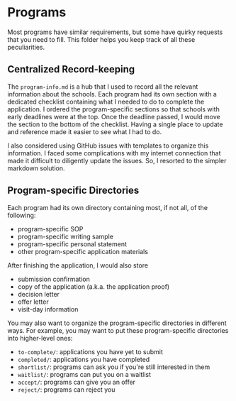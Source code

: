 # Programs

Most programs have similar requirements, but some have quirky requests that you need to fill.
This folder helps you keep track of all these peculiarities.

## Centralized Record-keeping

The `program-info.md` is a hub that I used to record all the relevant information about the schools.
Each program had its own section with a dedicated checklist containing what I needed to do to complete the application.
I ordered the program-specific sections so that schools with early deadlines were at the top.
Once the deadline passed, I would move the section to the bottom of the checklist.
Having a single place to update and reference made it easier to see what I had to do.

I also considered using GitHub issues with templates to organize this information.
I faced some complications with my internet connection that made it difficult to diligently update the issues.
So, I resorted to the simpler markdown solution.

## Program-specific Directories

Each program had its own directory containing most, if not all, of the following:

- program-specific SOP
- program-specific writing sample
- program-specific personal statement
- other program-specific application materials

After finishing the application, I would also store

- submission confirmation
- copy of the application (a.k.a. the application proof)
- decision letter
- offer letter
- visit-day information

You may also want to organize the program-specific directories in different ways.
For example, you may want to put these program-specific directories into higher-level ones:

- `to-complete/`: applications you have yet to submit
- `completed/`: applications you have completed
- `shortlist/`: programs can ask you if you're still interested in them
- `waitlist/`: programs can put you on a waitlist
- `accept/`: programs can give you an offer
- `reject/`: programs can reject you

